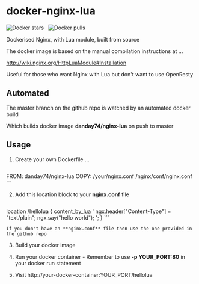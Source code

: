 docker-nginx-lua
================

![Docker stars](https://img.shields.io/docker/stars/danday74/nginx-lua.png "Docker stars")
&nbsp;
![Docker pulls](https://img.shields.io/docker/pulls/danday74/nginx-lua.png "Docker pulls")

Dockerised Nginx, with Lua module, built from source

The docker image is based on the manual compilation instructions at ...

http://wiki.nginx.org/HttpLuaModule#Installation

Useful for those who want Nginx with Lua but don't want to use OpenResty

Automated
---------

The master branch on the github repo is watched by an automated docker build

Which builds docker image **danday74/nginx-lua** on push to master

Usage
-----

1. Create your own Dockerfile ...

    ```
FROM: danday74/nginx-lua
COPY: /your/nginx.conf /nginx/conf/nginx.conf
    ```

2. Add this location block to your **nginx.conf** file

    ```
location /hellolua {
  content_by_lua '
    ngx.header["Content-Type"] = "text/plain";
    ngx.say("hello world");
  ';
}
    ```

    If you don't have an **nginx.conf** file then use the one provided in the github repo

3. Build your docker image

4. Run your docker container - Remember to use **-p YOUR_PORT:80** in your docker run statement

5. Visit http://your-docker-container:YOUR_PORT/hellolua
